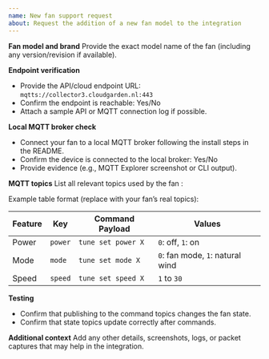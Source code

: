 ```yaml
---
name: New fan support request
about: Request the addition of a new fan model to the integration
---
```


**Fan model and brand**
Provide the exact model name of the fan (including any version/revision if available).

**Endpoint verification**
- Provide the API/cloud endpoint URL: `mqtts://collector3.cloudgarden.nl:443`
- Confirm the endpoint is reachable: Yes/No
- Attach a sample API or MQTT connection log if possible.

**Local MQTT broker check**
- Connect your fan to a local MQTT broker following the install steps in the README.
- Confirm the device is connected to the local broker: Yes/No
- Provide evidence (e.g., MQTT Explorer screenshot or CLI output).

**MQTT topics**
List all relevant topics used by the fan :

Example table format (replace with your fan’s real topics):

| Feature   | Key      | Command Payload       | Values                               |
|-----------|----------|-----------------------|--------------------------------------|
| Power     | `power`  | `tune set power X`    | `0`: off, `1`: on                    |
| Mode      | `mode`   | `tune set mode X`     | `0`: fan mode, `1`: natural wind     |
| Speed     | `speed`  | `tune set speed X`    | `1` to `30`                          |

**Testing**
- Confirm that publishing to the command topics changes the fan state.
- Confirm that state topics update correctly after commands.

**Additional context**
Add any other details, screenshots, logs, or packet captures that may help in the integration.
